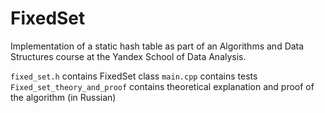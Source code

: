 # FixedSet
Implementation of a static hash table as part of an Algorithms and Data Structures course at the Yandex School of Data Analysis.

`fixed_set.h` contains FixedSet class
`main.cpp` contains tests
`Fixed_set_theory_and_proof` contains theoretical explanation and proof of the algorithm (in Russian) 
